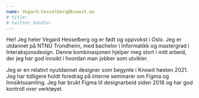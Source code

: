```yaml
---
name: Vegard.hesselberg@knowit.no
# title: 
# twitter_handle: 
---
```

Hei! Jeg heter Vegard Hesselberg og er født og oppvokst i Oslo. Jeg er utdannet på NTNU Trondheim, med bachelor i Informatikk og mastergrad i Interaksjonsdesign. Denne kombinasjonen hjelper meg stort i mitt arbeid, der jeg har god innsikt i hvordan man jobber som utvikler. 

Jeg er en relativt nyutdannet designer som begynte i Knowit høsten 2021. Jeg har tidligere holdt foredrag på interne seminarer om Figma og Innsiktssamling. Jeg har brukt Figma til designarbeid siden 2018 og har god kontroll over verktøyet.
